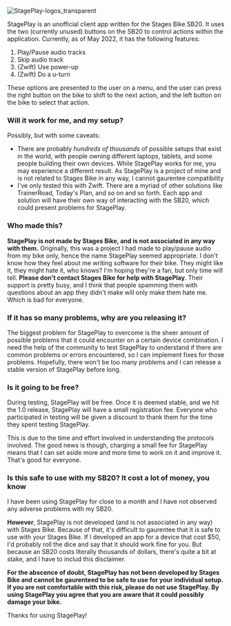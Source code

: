 ![StagePlay-logos_transparent](https://user-images.githubusercontent.com/9065229/166401719-15af7b26-f598-45cf-8942-c24f800673ce.png)

StagePlay is an unofficial client app written for the Stages Bike SB20. It uses the two (currently unused) buttons on the SB20 to control actions within the application. Currently, as of May 2022, it has the following features:

1. Play/Pause audio tracks
2. Skip audio track
3. (Zwift) Use power-up
4. (Zwift) Do a u-turn

These options are presented to the user on a menu, and the user can press the right button on the bike to shift to the next action, and the left button on the bike to select that action.

### Will it work for me, and my setup?

Possibly, but with some caveats:

* There are probably _hundreds of thousands_ of possible setups that exist in the world, with people owning different laptops, tablets, and some people building their own devices. While StagePlay works for me, you may experience a different result. As StagePlay is a project of mine and is not related to Stages Bike in any way, I cannot gaurentee compatibility
* I've only tested this with Zwift. There are a myriad of other solutions like TrainerRoad, Today's Plan, and so on and so forth. Each app and solution will have their own way of interacting with the SB20, which could present problems for StagePlay.


### Who made this?

**StagePlay is not made by Stages Bike, and is not associated in any way with them.** Originally, this was a project I had made to play/pause audio from my bike only, hence the name StagePlay seemed appropriate. I don't know how they feel about me writing software for their bike. They might like it, they might hate it, who knows?  I'm hoping they're a fan, but only time will tell. **Please don't contact Stages Bike for help with StagePlay**. Their support is pretty busy, and I think that people spamming them with questions about an app they didn't make will only make them hate me. Which is bad for everyone.

### If it has so many problems, why are you releasing it?

The biggest problem for StagePlay to overcome is the sheer amount of possible problems that it could encounter on a certain device combination. I need the help of the community to test StagePlay to understand if there are common problems or errors encountered, so I can implement fixes for those problems. Hopefully, there won't be too many problems and I can release a stable version of StagePlay before long.

### Is it going to be free?

During testing, StagePlay will be free. Once it is deemed stable, and we hit the 1.0 release, StagePlay will have a small registration fee. Everyone who participated in testing will be given a discount to thank them for the time they spent testing StagePlay.

This is due to the time and effort involved in understanding the protocols involved. The good news is though, charging a small fee for StagePlay means that I can set aside more and more time to work on it and improve it. That's good for everyone.

### Is this safe to use with my SB20? It cost a lot of money, you know

I have been using StagePlay for close to a month and I have not observed any adverse problems with my SB20.

**However**, StagePlay is not developed (and is not associated in any way) with Stages Bike. Because of that, it's difficult to gaurentee that it is safe to use with your Stages Bike. If I developed an app for a device that cost $50, I'd probably roll the dice and say that it should work fine for you. But because an SB20 costs literally thousands of dollars, there's quite a bit at stake, and I have to includ this disclaimer.

**For the abscence of doubt, StagePlay has not been developed by Stages Bike and cannot be gaurenteed to be safe to use for your individual setup. If you are not comfortable with this risk, please do not use StagePlay. By using StagePlay you agree that you are aware that it could possibly damage your bike.**

Thanks for using StagePlay!
